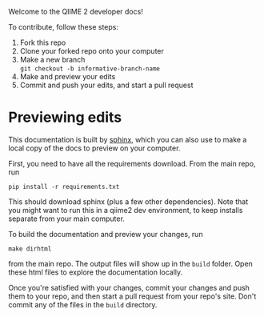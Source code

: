 Welcome to the QIIME 2 developer docs!

To contribute, follow these steps:

1. Fork this repo     
2. Clone your forked repo onto your computer     
3. Make a new branch      
   `git checkout -b informative-branch-name`
4. Make and preview your edits                
5. Commit and push your edits, and start a pull request        

# Previewing edits

This documentation is built by [sphinx](http://www.sphinx-doc.org/en/master/), which you can also use to make a local copy of the docs to preview on your computer.

First, you need to have all the requirements download. From the main repo, run

```
pip install -r requirements.txt
```

This should download sphinx (plus a few other dependencies). Note that you might want to run this in a qiime2 dev environment, to keep installs separate from your main computer.

To build the documentation and preview your changes, run

```
make dirhtml
```

from the main repo. The output files will show up in the `build` folder. Open these html files to explore the documentation locally.

Once you're satisfied with your changes, commit your changes and push them to your repo, and then start a pull request from your repo's site. Don't commit any of the files in the `build` directory.
